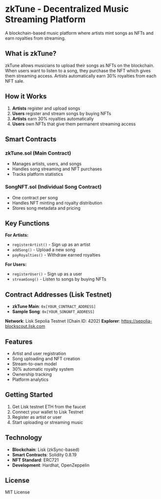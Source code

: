 # zkTune - Decentralized Music Streaming Platform

A blockchain-based music platform where artists mint songs as NFTs and earn royalties from streaming.

## What is zkTune?

zkTune allows musicians to upload their songs as NFTs on the blockchain. When users want to listen to a song, they purchase the NFT which gives them streaming access. Artists automatically earn 30% royalties from each NFT sale.

## How it Works

1. **Artists** register and upload songs
2. **Users** register and stream songs by buying NFTs
3. **Artists** earn 30% royalties automatically
4. **Users** own NFTs that give them permanent streaming access

## Smart Contracts

### zkTune.sol (Main Contract)
- Manages artists, users, and songs
- Handles song streaming and NFT purchases
- Tracks platform statistics

### SongNFT.sol (Individual Song Contract)
- One contract per song
- Handles NFT minting and royalty distribution
- Stores song metadata and pricing

## Key Functions

**For Artists:**
- `registerArtist()` - Sign up as an artist
- `addSong()` - Upload a new song
- `payRoyalties()` - Withdraw earned royalties

**For Users:**
- `registerUser()` - Sign up as a user
- `streamSong()` - Listen to songs by buying NFTs

## Contract Addresses (Lisk Testnet)

- **zkTune Main**: `0x[YOUR_CONTRACT_ADDRESS]`
- **Sample Song**: `0x[YOUR_SONGNFT_ADDRESS]`

**Network**: Lisk Sepolia Testnet (Chain ID: 4202)
**Explorer**: https://sepolia-blockscout.lisk.com

## Features

- Artist and user registration
- Song uploading and NFT creation
- Stream-to-own model
- 30% automatic royalty system
- Ownership tracking
- Platform analytics

## Getting Started

1. Get Lisk testnet ETH from the faucet
2. Connect your wallet to Lisk Testnet
3. Register as artist or user
4. Start uploading or streaming music

## Technology

- **Blockchain**: Lisk (zkSync-based)
- **Smart Contracts**: Solidity 0.8.19
- **NFT Standard**: ERC721
- **Development**: Hardhat, OpenZeppelin

## License

MIT License